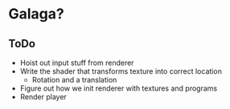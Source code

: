 # Galaga? 

## ToDo
* Hoist out input stuff from renderer
* Write the shader that transforms texture into correct location
  * Rotation and a translation
* Figure out how we init renderer with textures and programs
* Render player
